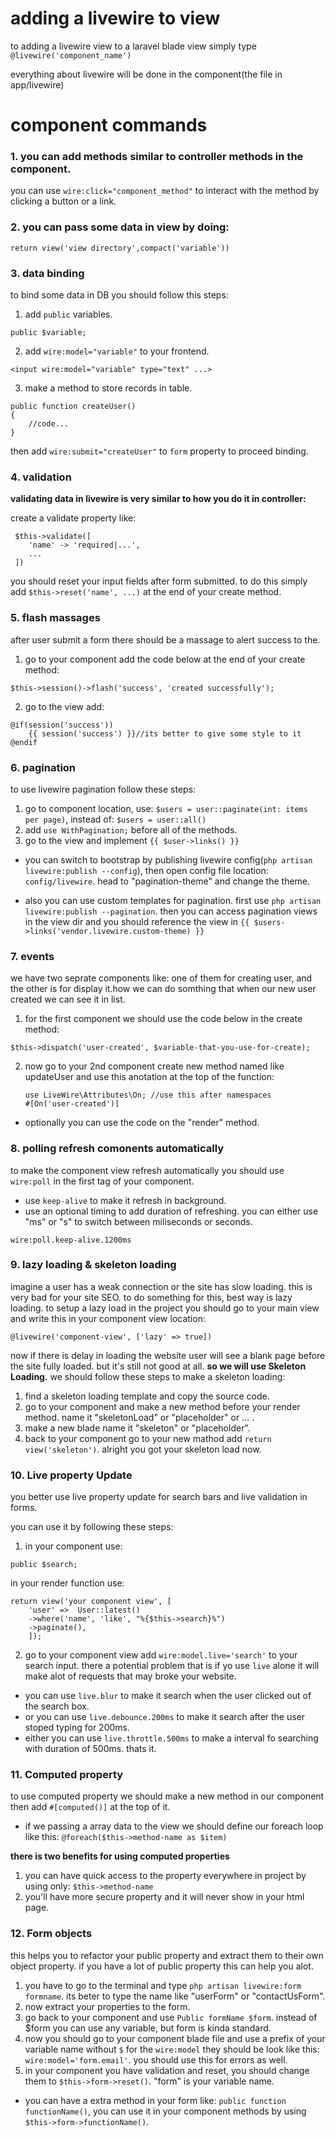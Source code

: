 # adding a livewire to view
to adding a livewire view to a laravel blade view simply type ``@livewire('component_name')``

everything about livewire will be done in the component(the file in app/livewire)

# component commands
### 1. you can add methods similar to controller methods in the component.
you can use ``wire:click="component_method"`` to interact with the method by clicking a button or a link.

### 2. you can pass some data in view by doing: 
```
return view('view directory',compact('variable'))
```
### 3. data binding
to bind some data in DB you should follow this steps:
1. add ``public`` variables.
```
public $variable;
```
2. add ``wire:model="variable"`` to your frontend.
```
<input wire:model="variable" type="text" ...>
```
3. make a method to store records in table.
```
public function createUser()
{
    //code...
}
```
then add ``wire:submit="createUser"`` to ``form`` property to proceed binding.

### 4. validation

**validating data in livewire is very similar to how you do it in controller:**
 
 create a validate property like:
```
 $this->validate([
    'name' -> 'required|...',
    ...
 ])
```

you should reset your input fields after form submitted. to do this simply add `$this->reset('name', ...)` at the end of your create method.

### 5. flash massages

after user submit a form there should be a massage to alert success to the.

1. go to your component add the code below at the end of your create method:
```
$this->session()->flash('success', 'created successfully');
```
2. go to the view add:
```
@if(session('success'))
    {{ session('success') }}//its better to give some style to it
@endif
```
### 6. pagination

to use livewire pagination follow these steps:
1. go to component location, use: `$users = user::paginate(int: items per page)`, instead of: `$users = user::all()`
2. add `use WithPagination;` before all of the methods.
3. go to the view and implement `{{ $user->links() }}`

- you can switch to bootstrap by publishing livewire config(`php artisan livewire:publish --config`), then open config file location: `config/livewire`. head to "pagination-theme" and change the theme.

- also you can use custom templates for pagination. first use `php artisan livewire:publish --pagination`. then you can access pagination views in the view dir and you should reference the view in `{{ $users->links('vendor.livewire.custom-theme) }}`

### 7. events
we have two seprate components like: one of them for creating user, and the other is for display it.how we can do somthing that when our new user created we can see it in list.
1. for the first component we should use the code below in the create method:
```
$this->dispatch('user-created', $variable-that-you-use-for-create);
```
2. now go to your 2nd component create new method named like updateUser and use this anotation at the top of the function:
   ```
   use LiveWire\Attributes\On; //use this after namespaces
   #[On('user-created')]
   ```
- optionally you can use the code on the "render" method. 

### 8. polling refresh comonents automatically

to make the component view refresh automatically you should use `wire:poll` in the first tag of your component.
- use `keep-alive` to make it refresh in background.
- use an optional timing to add duration of refreshing. you can either use "ms" or "s" to switch between miliseconds or seconds.
```
wire:poll.keep-alive.1200ms
```

### 9. lazy loading & skeleton loading

imagine a user has a weak connection or the site has slow loading. this is very bad for your site SEO.
to do something for this, best way is lazy loading.
to setup a lazy load in the project you should go to your main view and write this in your component view location:
```
@livewire('component-view', ['lazy' => true])
```
now if there is delay in loading the website user will see a blank page before the site fully loaded. but it's still not good at all. 
**so we will use Skeleton Loading.**
we should follow these steps to make a skeleton loading:
1. find a skeleton loading template and copy the source code.
2. go to your component and make a new method before your render method. name it "skeletonLoad" or "placeholder" or ... . 
3. make a new blade name it "skeleton" or "placeholder".
4. back to your component go to your new mathod add `return view('skeleton')`.
alright you got your skeleton load now.

### 10. Live property Update

you better use live property update for search bars and live validation in forms.

you can use it by following these steps:
1. in your component use:
```
public $search;
```
in your render function use:
```
return view('your component view', [
    'user' =>  User::latest()
    ->where('name', 'like', "%{$this->search}%")
    ->paginate(),
    ]);
```
2. go to your component view add `wire:model.live='search'` to your search input.
there a potential problem that is if yo use `live` alone it will make alot of requests that may broke your website.
- you can use `live.blur` to make it search when the user clicked out of the search box.
- or you can use `live.debounce.200ms` to make it search after the user stoped typing for 200ms.
- either you can use `live.throttle.500ms` to make a interval fo searching with duration of 500ms.
thats it.

### 11. Computed property
to use computed property we should make a new method in our component then add `#[computed()]` at the top of it.
- if we passing a array data to the view we should define our foreach loop like this: `@foreach($this->method-name as $item)`

**there is two benefits for using computed properties**
1. you can have quick access to the property everywhere in project by using only: `$this->method-name`
2. you'll have more secure property and it will never show in your html page.

### 12. Form objects
this helps you to refactor your public property and extract them to their own object property. if you have a lot of public property this can help you alot.
1. you have to go to the terminal and type `php artisan livewire:form formname`. its beter to type the name like "userForm" or "contactUsForm".
2. now extract your properties to the form.
3. go back to your component and use `Public formName $form`. instead of $form you can use any variable, but form is kinda standard.
4. now you should go to your component blade file and use a prefix of your variable name without `$` for the `wire:model` they should be look like this: `wire:model='form.email'`. you should use this for errors as well.
5. in your component you have validation and reset, you should change them to `$this->form->reset()`. "form" is your variable name.
- you can have a extra method in your form like: `public function functionName()`, you can use it in your component methods by using `$this->form->functionName()`.
